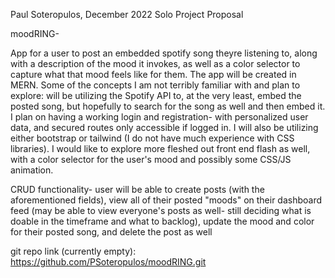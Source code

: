 Paul Soteropulos, December 2022 Solo Project Proposal

moodRING-

App for a user to post an embedded spotify song theyre listening to, along with a description of the mood it invokes, as well as a color selector to capture what that mood feels like for them. The app will be created in MERN. Some of the concepts I am not terribly familiar with and plan to explore: will be utilizing the Spotify API to, at the very least, embed the posted song, but hopefully to search for the song as well and then embed it. I plan on having a working login and registration- with personalized user data, and secured routes only accessible if logged in. I will also be utilizing either bootstrap or tailwind (I do not have much experience with CSS libraries). I would like to explore more fleshed out front end flash as well, with a color selector for the user's mood and possibly some CSS/JS animation.

CRUD functionality- user will be able to create posts (with the aforementioned fields), view all of their posted "moods" on their dashboard feed (may be able to view everyone's posts as well- still deciding what is doable in the timeframe and what to backlog), update the mood and color for their posted song, and delete the post as well

git repo link (currently empty): https://github.com/PSoteropulos/moodRING.git